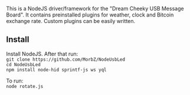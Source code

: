 This is a NodeJS driver/framework for the "Dream Cheeky USB Message Board". It contains preinstalled plugins for weather, clock and Bitcoin exchange rate. Custom plugins can be easily written.

Install
--------------

Install NodeJS. After that run:  
`git clone https://github.com/MorbZ/NodeUsbLed`  
`cd NodeUsbLed`  
`npm install node-hid sprintf-js ws yql`

To run:  
`node rotate.js`
